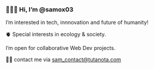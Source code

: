
### 👩🏽‍🚀 Hi, I’m @samox03

I’m interested in tech, innnovation and future of humanity!

🫀 Special interests in ecology & society.

I’m open for collaborative Web Dev projects.

🤲🏾 contact me via sam_contact@tutanota.com

<!--
**samox03/samox03** is a ✨ _special_ ✨ repository because its `README.md` (this file) appears on your GitHub profile.

Here are some ideas to get you started:

- 🔭 I’m currently working on ...
- 🌱 I’m currently learning ...
- 👯 I’m looking to collaborate on ...
- 🤔 I’m looking for help with ...
- 💬 Ask me about ...
- 📫 How to reach me: ...
- 😄 Pronouns: ...
- ⚡ Fun fact: ...
-->

